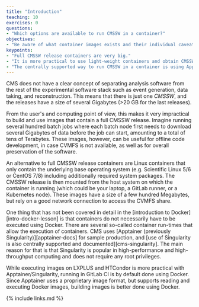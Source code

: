 ```yaml
---
title: "Introduction"
teaching: 10
exercises: 0
questions:
- "Which options are available to run CMSSW in a container?"
objectives:
- "Be aware of what container images exists and their individual caveats."
keypoints:
- "Full CMSSW release containers are very big."
- "It is more practical to use light-weight containers and obtain CMSSW via CVMFS."
- "The centrally supported way to run CMSSW in a container is using Apptainer."
---
```

CMS does not have a clear concept of separating analysis software from the rest
of the experimental software stack such as event generation, data taking, and
reconstruction. This means that there is just one *CMSSW*, and the releases
have a size of several Gigabytes (>20 GB for the last releases).

From the user's and computing point of view, this makes it very impractical to
build and use images that contain a full CMSSW release. Imagine running
several hundred batch jobs where each batch node first needs to download
several Gigabytes of data before the job can start, amounting to a total of
tens of Terabytes. These images, however, can be useful for offline code
development, in case CVMFS is not available, as well as for overall
preservation of the software.

An alternative to full CMSSW release containers are Linux containers that
only contain the underlying base operating system (e.g. Scientific Linux 5/6
or CentOS 7/8) including additionally required system packages. The CMSSW
release is then mounted from the host system on which the container is
running (which could be your laptop, a GitLab runner, or a Kubernetes node).
These images have a size of a few hundred Megabytes, but rely on a good
network connection to access the CVMFS share.

One thing that has not been covered in detail in the
[introduction to Docker][intro-docker-lesson] is that containers do not
necessarily have to be executed using Docker. There are several so-called
container run-times that allow the execution of containers. CMS uses
[Apptainer (previously Singularity)][apptainer-docs] for sample production, and
[use of Singularity is also centrally supported and documented][cms-singularity].
The main reason for that is that Singularity is popular in high-performance
and high-throughput computing and does not require any root privileges.

While executing images on LXPLUS and HTCondor is more practical with
Apptainer/Singularity, running in GitLab CI is by default done using Docker.
Since Apptainer uses a proprietary image format, but supports reading and
executing Docker images, building images is better done using Docker.

{% include links.md %}
